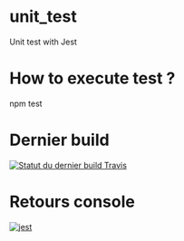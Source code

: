 # unit_test
Unit test with Jest

# How to execute test ?
npm test

# Dernier build

[![Statut du dernier build Travis ](https://www.travis-ci.com/JulienDupontDev/mds_b3_dupont_julien_dev_unit.svg?branch=main)](https://www.travis-ci.com/JulienDupontDev/mds_b3_dupont_julien_dev_unit)
# Retours console

<a href="https://ibb.co/ynJDQ55"><img src="https://i.ibb.co/ynJDQ55/jest.png" alt="jest" border="0"></a>

